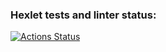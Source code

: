 ### Hexlet tests and linter status:
[![Actions Status](https://github.com/WhiteD1/qa-engineer-project-85/workflows/hexlet-check/badge.svg)](https://github.com/WhiteD1/qa-engineer-project-85/actions)